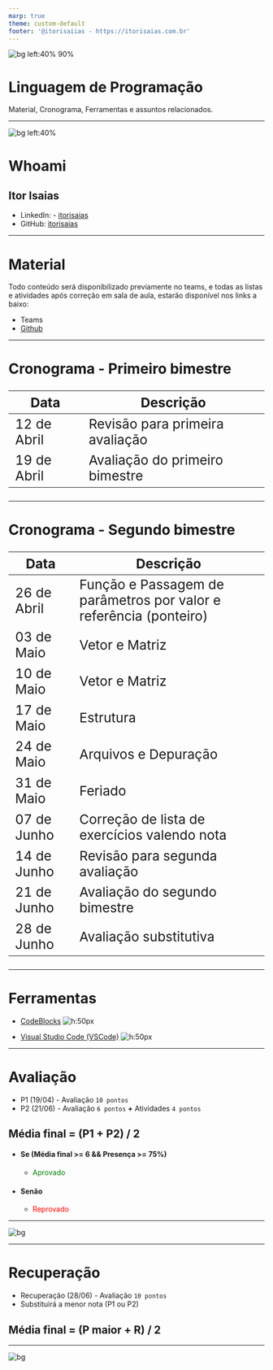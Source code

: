 ```yaml
---
marp: true
theme: custom-default
footer: '@itorisaiias - https://itorisaias.com.br'
---
```


<!-- _backgroundImage: url('./img/hero-background.svg') -->

![bg left:40% 90%](./img/logoFatec.svg)
# **Linguagem de Programação**
Material, Cronograma, Ferramentas e assuntos relacionados.

---

![bg left:40%](./img/22206344.png)

# **Whoami**
## Itor Isaias

- <i class="fa-brands fa-linkedin"></i> LinkedIn: - [itorisaias](https://www.linkedin.com/in/itorisaias/)
- <i class="fa-brands fa-github"></i> GitHub: [itorisaias](https://github.com/itorisaias)

---

# **Material**

Todo conteúdo será disponibilizado previamente no teams, e todas as listas e atividades após correção em sala de aula, estarão disponível nos links a baixo:

- Teams
- [Github](https://github.com/itorisaias/fatectq-linguagem-de-programa-o)

---

# **Cronograma - Primeiro bimestre**

|Data|Descrição|
|---|---|
|12 de Abril|Revisão para primeira avaliação|
|19 de Abril|Avaliação do primeiro bimestre|

---

# **Cronograma - Segundo bimestre**

<style scoped>
table {
  font-size: 26px;
}
</style>

|Data|Descrição|
|---|---|
|26 de Abril|Função e Passagem de parâmetros por valor e referência (ponteiro)|
|03 de Maio|Vetor e Matriz|
|10 de Maio|Vetor e Matriz|
|17 de Maio|Estrutura|
|24 de Maio|Arquivos e Depuração|
|31 de Maio|Feriado|
|07 de Junho|Correção de lista de exercícios valendo nota|
|14 de Junho|Revisão para segunda avaliação|
|21 de Junho|Avaliação do segundo bimestre|
|28 de Junho|Avaliação substitutiva|

---

# **Ferramentas**

- [CodeBlocks](https://codeforwin.org/c-programming/create-compile-run-c-program-using-codeblocks)
![h:50px](./img/d73n2y9-fc7e0a66-1dd8-42d2-9aba-29a33990067b.png)

- [Visual Studio Code (VSCode)](https://www.freecodecamp.org/news/how-to-write-and-run-c-cpp-code-on-visual-studio-code/)
![h:50px](./img/OIP.jpg)

---

# **Avaliação**

- P1 (19/04) - Avaliação `10 pontos`
- P2 (21/06) - Avaliação `6 pontos` **+** Atividades `4 pontos`

## **Média final** = (P1 + P2) / 2

- #### Se (Média final >= 6 && Presença >= 75%)
  - <span style="color: green">Aprovado</span>
- #### Senão
  - <span style="color: red">Reprovado</span>

---

![bg](./img/Lopx9eUi34rbq.webp)

---

# **Recuperação**

- Recuperação (28/06) - Avaliação `10 pontos`
- Substituirá a menor nota (P1 ou P2)

## **Média final** = (P maior + R) / 2

---

![bg](./img/3o6MbudLhIoFwrkTQY.webp)
